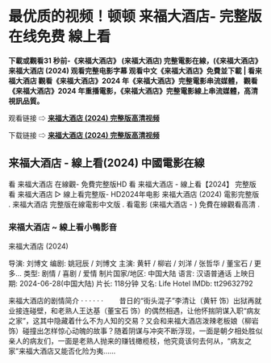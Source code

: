 # 最优质的视频！顿顿 来福大酒店- 完整版在线免费 線上看

**下載或觀看31 秒前-《来福大酒店》 (来福大酒店) 完整電影在線，(《来福大酒店》 来福大酒店 (2024) 观看完整电影字幕 观看中文《来福大酒店》免費並下載 | 看来福大酒店 觀看《来福大酒店》2024 年《来福大酒店》完整電影串流媒體， 觀看《来福大酒店》2024 年重播電影，《来福大酒店》完整電影線上串流媒體，高清 視訊品質。**

观看链接 ⇨ **[来福大酒店 (2024) 完整版高清视频](https://ezehaasyik.github.io/mumbuls/zh-lifehotel.html)**

下载链接 ⇨ **[来福大酒店 (2024) 完整版高清视频](https://ezehaasyik.github.io/mumbuls/zh-lifehotel.html)**

## 来福大酒店 - 線上看(2024) 中國電影在線

看 来福大酒店 在線觀- 免費完整版HD 看 来福大酒店 - 線上看【2024】 完整版 看 来福大酒店 ▷ 線上看完整版- HD2024年电影 来福大酒店 (2024) 電影完整版 . 来福大酒店 完整版在線電影中文版 . 看電影 (来福大酒店 - ) 免費在線觀看高清 .

### 来福大酒店 ~ 線上看小鴨影音
来福大酒店 (2024)

导演: 刘博文
编剧: 姚冠辰 / 刘博文
主演: 黄轩 / 柳岩 / 刘洋 / 张哲华 / 董宝石 / 更多...
类型: 剧情 / 喜剧 / 爱情
制片国家/地区: 中国大陆
语言: 汉语普通话
上映日期: 2024-06-28(中国大陆)
片长: 118分钟
又名: Life Hotel
IMDb: tt29632792

来福大酒店的剧情简介 · · · · · ·
　　昔日的“街头混子”李清让（黄轩 饰）出狱再就业接连碰壁，和老熟人王达基（董宝石 饰）的偶然相遇，让他怀揣阴谋入职“病友之家”，这其中隐藏着什么不为人知的交易？又会和来福大酒店泼辣老板娘（柳岩 饰）碰撞出怎样惊心动魄的故事？随着阴谋与冲突不断浮现，一面是朝夕相处胜似亲人的病友们，一面是老熟人抛来的赚钱橄榄枝，他究竟该何去何从，“病友之家”来福大酒店又能否化险为夷……
